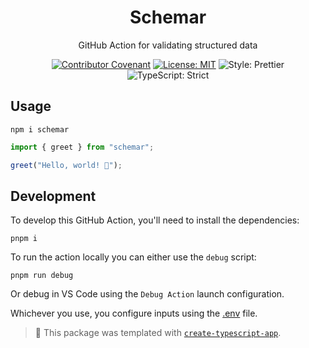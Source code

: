 <h1 align="center">Schemar</h1>

<p align="center">GitHub Action for validating structured data</p>

<p align="center">
	<a href="https://github.com/johnnyreilly/schemar/blob/main/.github/CODE_OF_CONDUCT.md" target="_blank"><img alt="Contributor Covenant" src="https://img.shields.io/badge/code_of_conduct-enforced-21bb42" /></a>
	<a href="https://github.com/johnnyreilly/schemar/blob/main/LICENSE.md" target="_blank"><img alt="License: MIT" src="https://img.shields.io/github/license/johnnyreilly/schemar?color=21bb42"></a>
	<img alt="Style: Prettier" src="https://img.shields.io/badge/style-prettier-21bb42.svg" />
	<img alt="TypeScript: Strict" src="https://img.shields.io/badge/typescript-strict-21bb42.svg" />
</p>

## Usage

```shell
npm i schemar
```

```ts
import { greet } from "schemar";

greet("Hello, world! 💖");
```

## Development

To develop this GitHub Action, you'll need to install the dependencies:

```shell
pnpm i
```

To run the action locally you can either use the `debug` script:

```shell
pnpm run debug
```

Or debug in VS Code using the `Debug Action` launch configuration.

Whichever you use, you configure inputs using the [.env](./.env) file.

<!-- You can remove this notice if you don't want it 🙂 no worries! -->

> 💙 This package was templated with [`create-typescript-app`](https://github.com/JoshuaKGoldberg/create-typescript-app).
